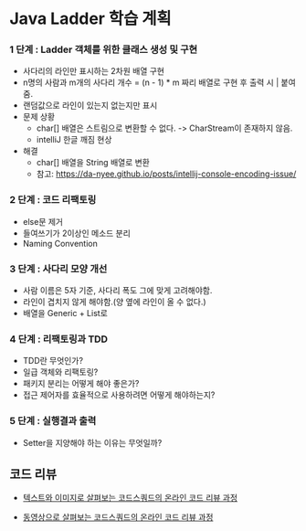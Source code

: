 # Java Ladder 학습 계획

### 1 단계 : Ladder 객체를 위한 클래스 생성 및 구현
  - 사다리의 라인만 표시하는 2차원 배열 구현
  - n명의 사람과 m개의 사다리 개수 = (n - 1) * m 짜리 배열로 구현 후 출력 시 | 붙여줌.
  - 랜덤값으로 라인이 있는지 없는지만 표시
  - 문제 상황
    - char[] 배열은 스트림으로 변환할 수 없다. -> CharStream이 존재하지 않음.
    - intelliJ 한글 깨짐 현상
  - 해결
    - char[] 배열을 String 배열로 변환
    - 참고: https://da-nyee.github.io/posts/intellij-console-encoding-issue/

### 2 단계 : 코드 리팩토링
  - else문 제거
  - 들여쓰기가 2이상인 메소드 분리
  - Naming Convention

### 3 단계 : 사다리 모양 개선
  - 사람 이름은 5자 기준, 사다리 폭도 그에 맞게 고려해야함.
  - 라인이 겹치지 않게 해야함.(양 옆에 라인이 올 수 없다.)
  - 배열을 Generic + List로

### 4 단계 : 리팩토링과 TDD
  - TDD란 무엇인가?
  - 일급 객체와 리팩토링?
  - 패키지 분리는 어떻게 해야 좋은가?
  - 접근 제어자를 효율적으로 사용하려면 어떻게 해야하는지?

### 5 단계 : 실행결과 출력
  - Setter을 지양해야 하는 이유는 무엇일까?

## 코드 리뷰

* [텍스트와 이미지로 살펴보는 코드스쿼드의 온라인 코드 리뷰 과정](https://github.com/code-squad/codesquad-docs/blob/master/codereview/README.md)

* [동영상으로 살펴보는 코드스쿼드의 온라인 코드 리뷰 과정](https://youtube.com/watch?v=lFinZfu3QO0&si=EnSIkaIECMiOmarE)
